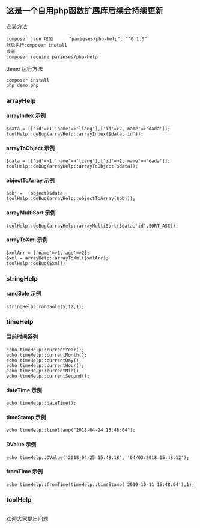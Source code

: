 ## 这是一个自用php函数扩展库后续会持续更新
安装方法
```
composer.json 增加      "parieses/php-help": "^0.1.0"
然后执行composer install
或者
composer require parieses/php-help
```
demo 运行方法
```
composer install
php demo.php
```
### arrayHelp
#### arrayIndex 示例
```
$data = [['id'=>1,'name'=>'liang'],['id'=>2,'name'=>'dada']];
toolHelp::deBug(arrayHelp::arrayIndex($data,'id'));
```
#### arrayToObject 示例
```
$data = [['id'=>1,'name'=>'liang'],['id'=>2,'name'=>'dada']];
toolHelp::deBug(arrayHelp::arrayToObject($data));
```
#### objectToArray 示例
```
$obj =  (object)$data;
toolHelp::deBug(arrayHelp::objectToArray($obj));
```
#### arrayMultiSort 示例
```
toolHelp::deBug(arrayHelp::arrayMultiSort($data,'id',SORT_ASC));
```
#### arrayToXml 示例
```
$xmlArr = ['name'=>1,'age'=>2];
$xml = arrayHelp::arrayToXml($xmlArr);
toolHelp::deBug($xml);
```
### stringHelp
#### randSole 示例
```
stringHelp::randSole(5,12,1);
```
### timeHelp
#### 当前时间系列
```
echo timeHelp::currentYear();
echo timeHelp::currentMonth();
echo timeHelp::currentDay();
echo timeHelp::currentHour();
echo timeHelp::currentMin();
echo timeHelp::currentSecond();
```
#### dateTime 示例
```
echo timeHelp::dateTime();
```
#### timeStamp 示例
```
echo timeHelp::timeStamp("2018-04-24 15:48:04");
```
#### DValue 示例
```
echo timeHelp::DValue('2018-04-25 15:48:18', '04/03/2018 15:48:12');
```
#### fromTime 示例
```
echo timeHelp::fromTime(timeHelp::timeStamp('2019-10-11 15:48:04'),1);
```
### toolHelp
```
```
欢迎大家提出问题